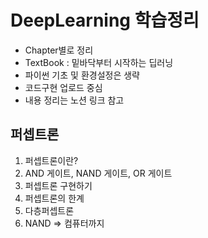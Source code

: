 # DeepLearning 학습정리
- Chapter별로 정리
- TextBook : 밑바닥부터 시작하는 딥러닝
- 파이썬 기초 및 환경설정은 생략
- 코드구현 업로드 중심
- 내용 정리는 노션 링크 참고
## 퍼셉트론
1. 퍼셉트론이란?
2. AND 게이트, NAND 게이트, OR 게이트
3. 퍼셉트론 구현하기
4. 퍼셉트론의 한계
5. 다층퍼셉트론
6. NAND => 컴퓨터까지
